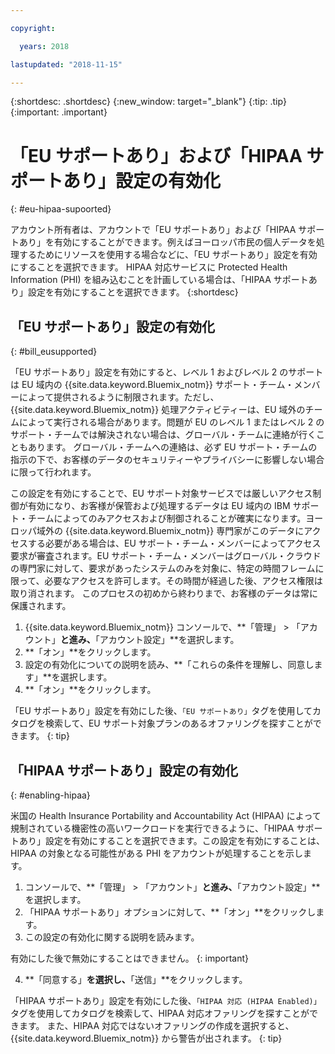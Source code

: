 ```yaml
---

copyright:

  years: 2018

lastupdated: "2018-11-15" 

---
```


{:shortdesc: .shortdesc}
{:new_window: target="_blank"}
{:tip: .tip}
{:important: .important}


# 「EU サポートあり」および「HIPAA サポートあり」設定の有効化
{: #eu-hipaa-supoorted}

アカウント所有者は、アカウントで「EU サポートあり」および「HIPAA サポートあり」を有効にすることができます。例えばヨーロッパ市民の個人データを処理するためにリソースを使用する場合などに、「EU サポートあり」設定を有効にすることを選択できます。 HIPAA 対応サービスに Protected Health Information (PHI) を組み込むことを計画している場合は、「HIPAA サポートあり」設定を有効にすることを選択できます。
{:shortdesc}


## 「EU サポートあり」設定の有効化
{: #bill_eusupported}

「EU サポートあり」設定を有効にすると、レベル 1 およびレベル 2 のサポートは EU 域内の {{site.data.keyword.Bluemix_notm}} サポート・チーム・メンバーによって提供されるように制限されます。ただし、{{site.data.keyword.Bluemix_notm}} 処理アクティビティーは、EU 域外のチームによって実行される場合があります。問題が EU のレベル 1 またはレベル 2 のサポート・チームでは解決されない場合は、グローバル・チームに連絡が行くこともあります。 グローバル・チームへの連絡は、必ず EU サポート・チームの指示の下で、お客様のデータのセキュリティーやプライバシーに影響しない場合に限って行われます。

この設定を有効にすることで、EU サポート対象サービスでは厳しいアクセス制御が有効になり、お客様が保管および処理するデータは EU 域内の IBM サポート・チームによってのみアクセスおよび制御されることが確実になります。ヨーロッパ域外の {{site.data.keyword.Bluemix_notm}} 専門家がこのデータにアクセスする必要がある場合は、EU サポート・チーム・メンバーによってアクセス要求が審査されます。EU サポート・チーム・メンバーはグローバル・クラウドの専門家に対して、要求があったシステムのみを対象に、特定の時間フレームに限って、必要なアクセスを許可します。その時間が経過した後、アクセス権限は取り消されます。 このプロセスの初めから終わりまで、お客様のデータは常に保護されます。

  1. {{site.data.keyword.Bluemix_notm}} コンソールで、**「管理」 > 「アカウント」**と進み、**「アカウント設定」**を選択します。
  2. **「オン」**をクリックします。
  3. 設定の有効化についての説明を読み、**「これらの条件を理解し、同意します」**を選択します。
  4. **「オン」**をクリックします。

  「EU サポートあり」設定を有効にした後、`「EU サポートあり」`タグを使用してカタログを検索して、EU サポート対象プランのあるオファリングを探すことができます。 
  {: tip}


## 「HIPAA サポートあり」設定の有効化
{: #enabling-hipaa}

米国の Health Insurance Portability and Accountability Act (HIPAA) によって規制されている機密性の高いワークロードを実行できるように、「HIPAA サポートあり」設定を有効にすることを選択できます。この設定を有効にすることは、HIPAA の対象となる可能性がある PHI をアカウントが処理することを示します。 

1. コンソールで、**「管理」 > 「アカウント」**と進み、**「アカウント設定」**を選択します。
2. 「HIPAA サポートあり」オプションに対して、**「オン」**をクリックします。 
3. この設定の有効化に関する説明を読みます。 

  有効にした後で無効にすることはできません。
  {: important}
   
4. **「同意する」**を選択し、**「送信」**をクリックします。 

  「HIPAA サポートあり」設定を有効にした後、`「HIPAA 対応 (HIPAA Enabled)」`タグを使用してカタログを検索して、HIPAA 対応オファリングを探すことができます。 また、HIPAA 対応ではないオファリングの作成を選択すると、{{site.data.keyword.Bluemix_notm}} から警告が出されます。
  {: tip}
